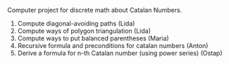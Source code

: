 Computer project for discrete math about Catalan Numbers.
1) Compute diagonal-avoiding paths (Lida)
2) Compute ways of polygon triangulation (Lida)
3) Compute ways to put balanced parentheses (Maria)
4) Recursive formula and preconditions for catalan numbers (Anton)
5) Derive a formula for n-th Catalan number (using power series) (Ostap)
